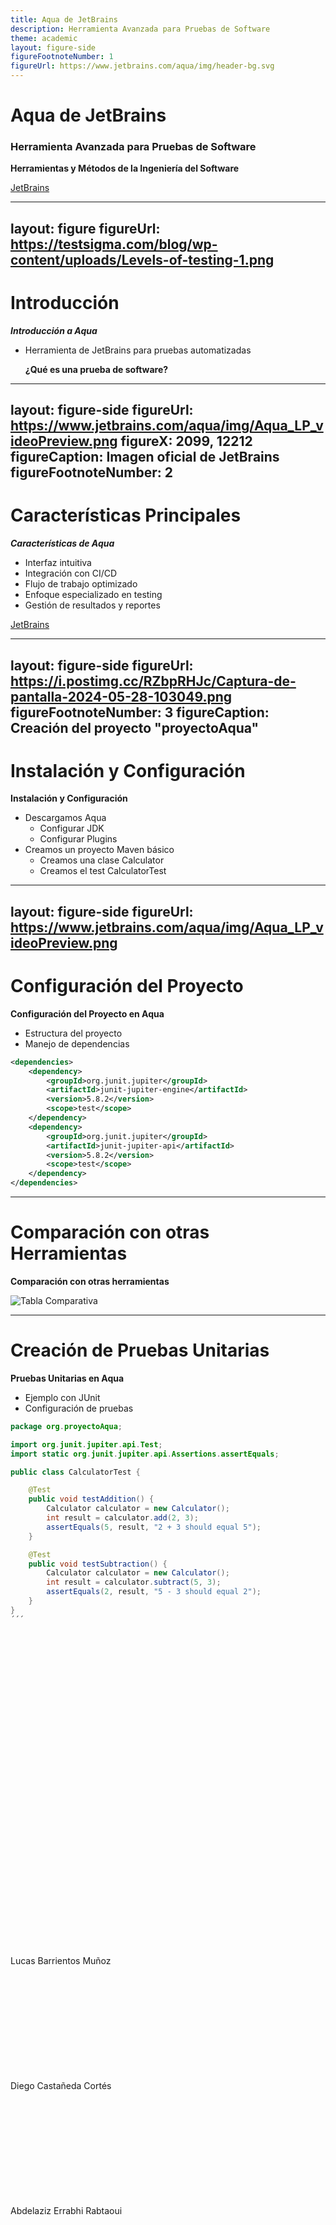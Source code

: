 ```yaml
---
title: Aqua de JetBrains
description: Herramienta Avanzada para Pruebas de Software
theme: academic
layout: figure-side
figureFootnoteNumber: 1
figureUrl: https://www.jetbrains.com/aqua/img/header-bg.svg
---
```

# Aqua de JetBrains

### Herramienta Avanzada para Pruebas de Software

**Herramientas y Métodos de la Ingeniería del Software**

<div style="position: absolute; bottom: 20%; width: 100%; text-align: left;">
  Lucas Barrientos Muñoz
</div>

<div style="position: absolute; bottom: 15%; width: 100%; text-align: left;">
  Diego Castañeda Cortés
</div>

<div style="position: absolute; bottom: 10%; width: 100%; text-align: left;">
  Abdelaziz Errabhi Rabtaoui
</div>

<Footnotes separator>
  <Footnote :number=1><a href="https://www.jetbrains.com/aqua/" rel="noreferrer" target="_blank">JetBrains</a></Footnote>
</Footnotes>


---
layout: figure
figureUrl: https://testsigma.com/blog/wp-content/uploads/Levels-of-testing-1.png
---

# Introducción

_**<v-click>Introducción a Aqua</v-click>**_

- <v-click>Herramienta de JetBrains para pruebas automatizadas</v-click>

  **<v-click>¿Qué es una prueba de software?</v-click>**


<!-- Imagen: Diagrama general de pruebas de software -->

---
layout: figure-side
figureUrl: https://www.jetbrains.com/aqua/img/Aqua_LP_videoPreview.png
figureX: 2099, 12212
figureCaption: Imagen oficial de JetBrains
figureFootnoteNumber: 2
---

# Características Principales

_**Características de Aqua**_

- <v-click>Interfaz intuitiva</v-click>
- <v-click>Integración con <v-mark class="red">CI/CD</v-mark></v-click>
- <v-click>Flujo de trabajo optimizado</v-click>
- <v-click>Enfoque especializado en testing</v-click>
- <v-click>Gestión de resultados y reportes</v-click>

<Footnotes separator>
  <Footnote :number=2><a href="https://www.jetbrains.com/aqua/" rel="noreferrer" target="_blank">JetBrains</a></Footnote>
</Footnotes>

---
layout: figure-side
figureUrl: https://i.postimg.cc/RZbpRHJc/Captura-de-pantalla-2024-05-28-103049.png
figureFootnoteNumber: 3
figureCaption: Creación del proyecto **"proyectoAqua"**
---

# Instalación y Configuración

**Instalación y Configuración**

<v-clicks depth="2">

- Descargamos Aqua
  - Configurar JDK
  - Configurar Plugins
- Creamos un proyecto Maven básico
  - Creamos una clase Calculator
  - Creamos el test CalculatorTest

</v-clicks>


---
layout: figure-side
figureUrl:  https://www.jetbrains.com/aqua/img/Aqua_LP_videoPreview.png
---


# Configuración del Proyecto

**Configuración del Proyecto en Aqua**

- Estructura del proyecto
- Manejo de dependencias
```xml {3-4|9-10|all}
<dependencies>
    <dependency>
        <groupId>org.junit.jupiter</groupId>
        <artifactId>junit-jupiter-engine</artifactId>
        <version>5.8.2</version>
        <scope>test</scope>
    </dependency>
    <dependency>
        <groupId>org.junit.jupiter</groupId>
        <artifactId>junit-jupiter-api</artifactId>
        <version>5.8.2</version>
        <scope>test</scope>
    </dependency>
</dependencies>
```


---

# Comparación con otras Herramientas

**Comparación con otras herramientas**



<!-- Imagen: Tabla comparativa de Aqua con IntelliJ IDEA, Eclipse y Katalon Studio -->
![Tabla Comparativa](https://path-to-comparison-table.png)

---

# Creación de Pruebas Unitarias

**Pruebas Unitarias en Aqua**

- Ejemplo con JUnit
- Configuración de pruebas

```java
package org.proyectoAqua;

import org.junit.jupiter.api.Test;
import static org.junit.jupiter.api.Assertions.assertEquals;

public class CalculatorTest {

    @Test
    public void testAddition() {
        Calculator calculator = new Calculator();
        int result = calculator.add(2, 3);
        assertEquals(5, result, "2 + 3 should equal 5");
    }

    @Test
    public void testSubtraction() {
        Calculator calculator = new Calculator();
        int result = calculator.subtract(5, 3);
        assertEquals(2, result, "5 - 3 should equal 2");
    }
}
´´´